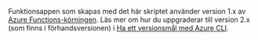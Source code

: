 Funktionsappen som skapas med det här skriptet använder version 1.x av [Azure Functions-körningen](..\articles\azure-functions\functions-versions.md). Läs mer om hur du uppgraderar till version 2.x (som finns i förhandsversionen) i [Ha ett versionsmål med Azure CLI](..\articles\azure-functions\set-runtime-version.md#target-a-version-using-azure-cli). 